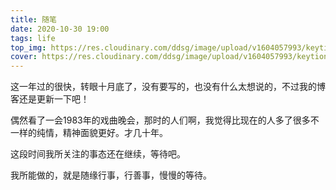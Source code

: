 ```yaml
---
title: 随笔
date: 2020-10-30 19:00
tags: life
top_img: https://res.cloudinary.com/ddsg/image/upload/v1604057993/keytion-84Zdczeyxnc-unsplash_tifgqt.jpg
cover: https://res.cloudinary.com/ddsg/image/upload/v1604057993/keytion-84Zdczeyxnc-unsplash_tifgqt.jpg
---
```

这一年过的很快，转眼十月底了，没有要写的，也没有什么太想说的，不过我的博客还是更新一下吧！  

偶然看了一会1983年的戏曲晚会，那时的人们啊，我觉得比现在的人多了很多不一样的纯情，精神面貌更好。才几十年。  

这段时间我所关注的事态还在继续，等待吧。  

我所能做的，就是随缘行事，行善事，慢慢的等待。  

